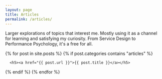 ```yaml
---
layout: page
title: Articles
permalink: /articles/
---
```


Larger explorations of topics that interest me. Mostly using it as a channel for learning and satisfying my curiosity. From Service Design to Performance Psychology, it's a free for all.


<div>
{% for post in site.posts %}
  {% if post.categories contains "articles" %}

      <h5><a href="{{ post.url }}">{{ post.title }}</a></h5>

  {% endif %}
{% endfor %}
</div>

